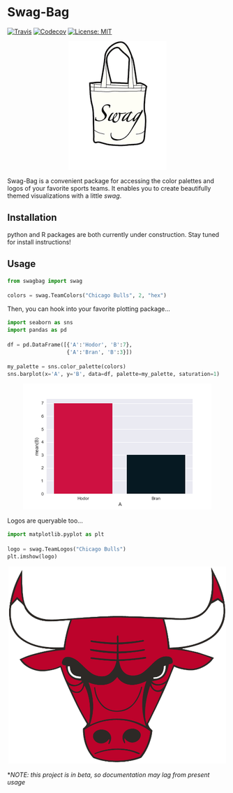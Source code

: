 # Swag-Bag

[![Travis](https://img.shields.io/travis/slizb/swag-bag.svg)]()
[![Codecov](https://img.shields.io/codecov/c/github/slizb/swag-bag.svg)]()
[![License: MIT](https://img.shields.io/badge/License-MIT-yellow.svg)](https://opensource.org/licenses/MIT)

<p align="center">
    <img src="https://github.com/slizb/swag-bag/blob/master/swag-bag.png" alt="swag-bag logo">
</p>

Swag-Bag is a convenient package for accessing the color palettes and logos of your favorite sports teams.  It enables you to create beautifully themed visualizations with a little *swag*.

## Installation

python and R packages are both currently under construction.  Stay tuned for install instructions!

## Usage

``` python
from swagbag import swag

colors = swag.TeamColors("Chicago Bulls", 2, "hex")
```

Then, you can hook into your favorite plotting package...

``` python
import seaborn as sns
import pandas as pd

df = pd.DataFrame([{'A':'Hodor', 'B':7},
                   {'A':'Bran', 'B':3}])

my_palette = sns.color_palette(colors)
sns.barplot(x='A', y='B', data=df, palette=my_palette, saturation=1)
```
<p align="center">
    <img src="https://github.com/slizb/swag-bag/blob/master/python/swagbag/examples/bulls.png" alt="bulls plot">
</p>
Logos are queryable too...

``` python
import matplotlib.pyplot as plt

logo = swag.TeamLogos("Chicago Bulls")
plt.imshow(logo)
```
<p align="center">
    <img src="https://github.com/slizb/swag-bag/blob/master/python/swagbag/examples/bulls_logo.png" width="500">
</p>

*_NOTE: this project is in beta, so documentation may lag from present usage_
